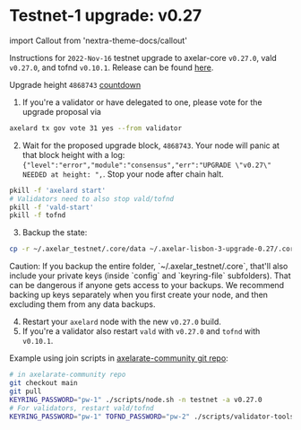 # Testnet-1 upgrade: v0.27

import Callout from 'nextra-theme-docs/callout'

Instructions for `2022-Nov-16` testnet upgrade to axelar-core `v0.27.0`, vald `v0.27.0`, and tofnd `v0.10.1`.
Release can be found [here](https://github.com/axelarnetwork/axelar-core/releases/tag/v0.27.0).

Upgrade height `4868743` [countdown](https://testnet.mintscan.io/axelar-testnet/blocks/4868743)

1. If you're a validator or have delegated to one, please vote for the upgrade proposal via

```bash
axelard tx gov vote 31 yes --from validator
```

2. Wait for the proposed upgrade block, `4868743`. Your node will panic at that block height with a log: `{"level":"error","module":"consensus","err":"UPGRADE \"v0.27\" NEEDED at height: ",`. Stop your node after chain halt.

```bash
pkill -f 'axelard start'
# Validators need to also stop vald/tofnd
pkill -f 'vald-start'
pkill -f tofnd
```

3. Backup the state:

```bash
cp -r ~/.axelar_testnet/.core/data ~/.axelar-lisbon-3-upgrade-0.27/.core/data
```

<Callout type="warning" emoji="⚠️">
  Caution: If you backup the entire folder, `~/.axelar_testnet/.core`, that'll also include your private keys (inside `config` and `keyring-file` subfolders). That can be dangerous if anyone gets access to your backups. We recommend backing up keys separately when you first create your node, and then excluding them from any data backups.
</Callout>

4. Restart your `axelard` node with the new `v0.27.0` build.
5. If you're a validator also restart `vald` with `v0.27.0` and `tofnd` with `v0.10.1`.

Example using join scripts in [axelarate-community git repo](https://github.com/axelarnetwork/axelarate-community):

```bash
# in axelarate-community repo
git checkout main
git pull
KEYRING_PASSWORD="pw-1" ./scripts/node.sh -n testnet -a v0.27.0
# For validators, restart vald/tofnd
KEYRING_PASSWORD="pw-1" TOFND_PASSWORD="pw-2" ./scripts/validator-tools-host.sh -n testnet -a v0.27.0 -q v0.10.1
```
